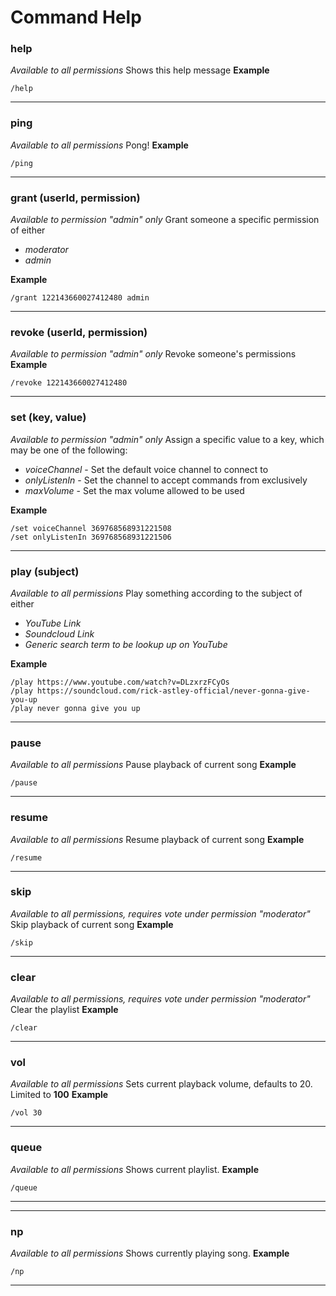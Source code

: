 # Command Help

### help
*Available to all permissions*
Shows this help message
**Example**
```
/help
```
---
### ping
*Available to all permissions*
Pong!
**Example**
```
/ping
```
---
### grant (userId, permission)
*Available to permission "admin" only*
Grant someone a specific permission of either
- *moderator*
- *admin*

**Example**
```
/grant 122143660027412480 admin
```
---
### revoke (userId, permission)
*Available to permission "admin" only*
Revoke someone's permissions
**Example**
```
/revoke 122143660027412480
```
---
### set (key, value)
*Available to permission "admin" only*
Assign a specific value to a key, which may be one of the following:
- *voiceChannel* - Set the default voice channel to connect to
- *onlyListenIn* - Set the channel to accept commands from exclusively
- *maxVolume* - Set the max volume allowed to be used

**Example**
```
/set voiceChannel 369768568931221508
/set onlyListenIn 369768568931221506
```
---
### play (subject)
*Available to all permissions*
Play something according to the subject of either
- *YouTube Link*
- *Soundcloud Link*
- *Generic search term to be lookup up on YouTube*

**Example**
```
/play https://www.youtube.com/watch?v=DLzxrzFCyOs
/play https://soundcloud.com/rick-astley-official/never-gonna-give-you-up
/play never gonna give you up
```
---
### pause
*Available to all permissions*
Pause playback of  current song
**Example**
```
/pause
```
---
### resume
*Available to all permissions*
Resume playback of  current song
**Example**
```
/resume
```
---
### skip
*Available to all permissions, requires vote under permission "moderator"*
Skip playback of  current song
**Example**
```
/skip
```
---
### clear
*Available to all permissions, requires vote under permission "moderator"*
Clear the playlist
**Example**
```
/clear
```
---
### vol
*Available to all permissions*
Sets current playback volume, defaults to 20. Limited to **100**
**Example**
```
/vol 30
```
---
### queue
*Available to all permissions*
Shows current playlist.
**Example**
```
/queue
```
---
---
### np
*Available to all permissions*
Shows currently playing song.
**Example**
```
/np
```
---
